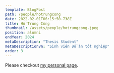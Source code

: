 ```yaml
---
template: BlogPost
path: /people/hotrungcong
date: 2022-02-01T06:15:50.738Z
title: Hồ Trung Công
thumbnail: /assets/people/hotrungcong.jpeg
position: alumni
endYear: 2024
metaDescription: "Thesis Student"
metaDescriptionvn: "Sinh viên Đồ án tốt nghiệp"
order: 3
---
```


Please checkout [my personal page](https://www.linkedin.com/in/conght10/).

